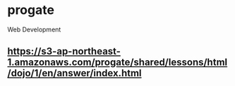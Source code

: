 # progate
Web Development
## https://s3-ap-northeast-1.amazonaws.com/progate/shared/lessons/html/dojo/1/en/answer/index.html
